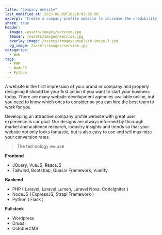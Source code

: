 ```yaml
---
title: "Company Website"
last_modified_at: 2023-06-09T16:20:02-05:00
excerpt: "Create a company profile website to increase the credibility and more customer"
share: true
header:
  image: /assets/images/service.jpg
  teaser: /assets/images/service.jpg
  overlay_image: /assets/images/unsplash-image-3.jpg
  og_image: /assets/images/service.jpg
categories:
  - Web
tags:
  - PHP
  - NodeJS
  - Python
---
```


A website is the first impression of your brand or company and properly designing it should be your first action if you want to start your business today. There are many website development agencies available online, but you need to know which ones to consider so you can hire the best team to work for you.

Developing an attractive company profile website with great user experience is our goal. Our designs are always informed by thorough market and audience research, industry insights and trends so that your website not only looks fantastic, but is also easy to use and will maximize your conversion rates.
> The technology we use

**Frontend**
- JQuery, VueJS, ReactJS
- Tailwind, Bootstrap, Quasar Framework, Vuetify

**Backend**
- PHP ( Laravel, Laravel Lumen, Laravel Nova, CodeIgniter )
- NodeJS ( ExpressJS, Strapi Framework )
- Python ( Flask )

**Fullstack**
- Wordpress
- Drupal
- OctoberCMS
